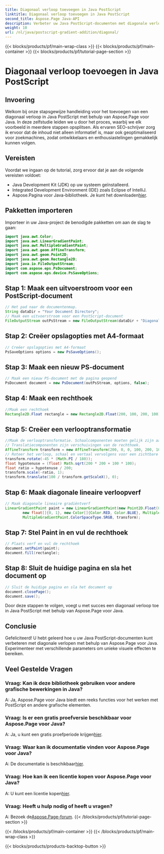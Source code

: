```yaml
---
title: Diagonaal verloop toevoegen in Java PostScript
linktitle: Diagonaal verloop toevoegen in Java PostScript
second_title: Aspose.Page Java-API
description: Verbeter uw Java PostScript-documenten met diagonale verlopen met Aspose.Page voor Java. Volg onze stapsgewijze handleiding om moeiteloos levendige kleurovergangen toe te voegen.
weight: 10
url: /nl/java/postscript-gradient-addition/diagonal/
---
```


{{< blocks/products/pf/main-wrap-class >}}
{{< blocks/products/pf/main-container >}}
{{< blocks/products/pf/tutorial-page-section >}}

# Diagonaal verloop toevoegen in Java PostScript

## Invoering
Welkom bij onze stapsgewijze handleiding voor het toevoegen van een diagonaal verloop in Java PostScript met behulp van Aspose.Page voor Java. In deze zelfstudie leiden we u door het proces, waarbij we elk voorbeeld in meerdere stappen opsplitsen. Als ervaren SEO-schrijver zorg ik ervoor dat de inhoud niet alleen informatief is, maar ook geoptimaliseerd voor zoekmachines, zodat ontwikkelaars en enthousiastelingen gemakkelijk kunnen volgen.
## Vereisten
Voordat we ingaan op de tutorial, zorg ervoor dat je aan de volgende vereisten voldoet:
- Java Development Kit (JDK) op uw systeem geïnstalleerd.
- Integrated Development Environment (IDE) zoals Eclipse of IntelliJ.
-  Aspose.Pagina voor Java-bibliotheek. Je kunt het downloaden[hier](https://releases.aspose.com/page/java/).
## Pakketten importeren
Importeer in uw Java-project de benodigde pakketten om aan de slag te gaan:
```java
import java.awt.Color;
import java.awt.LinearGradientPaint;
import java.awt.MultipleGradientPaint;
import java.awt.geom.AffineTransform;
import java.awt.geom.Point2D;
import java.awt.geom.Rectangle2D;
import java.io.FileOutputStream;
import com.aspose.eps.PsDocument;
import com.aspose.eps.device.PsSaveOptions;

```
## Stap 1: Maak een uitvoerstroom voor een PostScript-document
```java
// Het pad naar de documentenmap.
String dataDir = "Your Document Directory";
// Maak een uitvoerstroom voor een PostScript-document
FileOutputStream outPsStream = new FileOutputStream(dataDir + "DiagonalGradient_outPS.ps");
```
## Stap 2: Creëer opslagopties met A4-formaat
```java
// Creëer opslagopties met A4-formaat
PsSaveOptions options = new PsSaveOptions();
```
## Stap 3: Maak een nieuw PS-document
```java
// Maak een nieuw PS-document met de pagina geopend
PsDocument document = new PsDocument(outPsStream, options, false);
```
## Stap 4: Maak een rechthoek
```java
//Maak een rechthoek
Rectangle2D.Float rectangle = new Rectangle2D.Float(200, 100, 200, 100);
```
## Stap 5: Creëer een verlooptransformatie
```java
//Maak de verlooptransformatie. Schaalcomponenten moeten gelijk zijn aan de breedte en hoogte van de rechthoek.
// Translatiecomponenten zijn verschuivingen van de rechthoek.
AffineTransform transform = new AffineTransform(200, 0, 0, 100, 200, 100);
// Roteer het verloop, schaal en vertaal vervolgens voor een zichtbare kleurovergang
transform.rotate(-45 * (Math.PI / 180));
float hypotenuse = (float) Math.sqrt(200 * 200 + 100 * 100);
float ratio = hypotenuse / 200;
transform.scale(-ratio, 1);
transform.translate(100 / transform.getScaleX(), 0);
```
## Stap 6: Maak diagonale lineaire verloopverf
```java
// Maak diagonale lineaire gradiëntverf
LinearGradientPaint paint = new LinearGradientPaint(new Point2D.Float(0, 0), new Point2D.Float(200, 100),
        new float[]{0, 1}, new Color[]{Color.RED, Color.BLUE}, MultipleGradientPaint.CycleMethod.NO_CYCLE,
        MultipleGradientPaint.ColorSpaceType.SRGB, transform);
```
## Stap 7: Stel Paint in en vul de rechthoek
```java
// Plaats verf en vul de rechthoek
document.setPaint(paint);
document.fill(rectangle);
```
## Stap 8: Sluit de huidige pagina en sla het document op
```java
// Sluit de huidige pagina en sla het document op
document.closePage();
document.save();
```
Door deze stappen te volgen, voegt u met succes een diagonaal verloop toe in Java PostScript met behulp van Aspose.Page voor Java.
## Conclusie
Gefeliciteerd! U hebt geleerd hoe u uw Java PostScript-documenten kunt verbeteren met diagonale verlopen met behulp van Aspose.Page voor Java. Experimenteer met verschillende parameters om unieke visuele effecten te bereiken.
## Veel Gestelde Vragen
### Vraag: Kan ik deze bibliotheek gebruiken voor andere grafische bewerkingen in Java?
A: Ja, Aspose.Page voor Java biedt een reeks functies voor het werken met PostScript en andere grafische elementen.
### Vraag: Is er een gratis proefversie beschikbaar voor Aspose.Page voor Java?
 A: Ja, u kunt een gratis proefperiode krijgen[hier](https://releases.aspose.com/).
### Vraag: Waar kan ik documentatie vinden voor Aspose.Page voor Java?
 A: De documentatie is beschikbaar[hier](https://reference.aspose.com/page/java/).
### Vraag: Hoe kan ik een licentie kopen voor Aspose.Page voor Java?
 A: U kunt een licentie kopen[hier](https://purchase.aspose.com/buy).
### Vraag: Heeft u hulp nodig of heeft u vragen?
 A: Bezoek de[Aspose.Page-forum](https://forum.aspose.com/c/page/39).
{{< /blocks/products/pf/tutorial-page-section >}}

{{< /blocks/products/pf/main-container >}}
{{< /blocks/products/pf/main-wrap-class >}}

{{< blocks/products/products-backtop-button >}}
